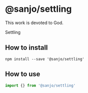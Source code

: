 # @sanjo/settling

This work is devoted to God.

Settling

## How to install

```
npm install --save '@sanjo/settling'
```

## How to use

```js
import {} from '@sanjo/settling'
```
